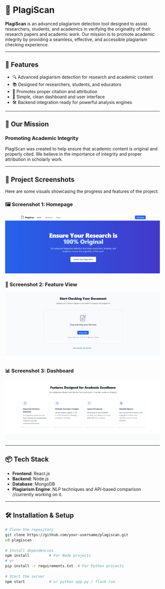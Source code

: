 # 📄 PlagiScan

**PlagiScan** is an advanced plagiarism detection tool designed to assist researchers, students, and academics in verifying the originality of their research papers and academic work. Our mission is to promote academic integrity by providing a seamless, effective, and accessible plagiarism checking experience.

---

## 🚀 Features

- 🔍 Advanced plagiarism detection for research and academic content  
- 📚 Designed for researchers, students, and educators  
- 📖 Promotes proper citation and attribution  
- 🧠 Simple, clean dashboard and user interface  
- 🛠️ Backend integration ready for powerful analysis engines

---

## 🎯 Our Mission

### Promoting Academic Integrity

PlagiScan was created to help ensure that academic content is original and properly cited. We believe in the importance of integrity and proper attribution in scholarly work.

---
## 📸 Project Screenshots

Here are some visuals showcasing the progress and features of the project:

### 🖼️ Screenshot 1: Homepage
![Homepage](./images/dashboard.jpeg)

### 🧩 Screenshot 2: Feature View
![Upload files](./images/ui.jpeg)

### 📊 Screenshot 3: Dashboard
![UI](./images/ui2.jpeg)

---

## 📦 Tech Stack

- **Frontend**: React.js 
- **Backend**: Node.js
- **Database**: MongoDB
- **Plagiarism Engine**: NLP techniques and API-based comparison //currently working on it.

---

## 🛠️ Installation & Setup

```bash
# Clone the repository
git clone https://github.com/your-username/plagiscan.git
cd plagiscan

# Install dependencies
npm install         # For Node projects
# or
pip install -r requirements.txt  # For Python projects

# Start the server
npm start           # or python app.py / flask run
